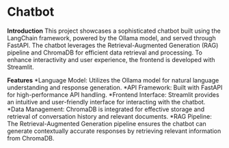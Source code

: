 # Chatbot 

**Introduction**
This project showcases a sophisticated chatbot built using the LangChain framework, powered by the Ollama model, and served through FastAPI. The chatbot leverages the Retrieval-Augmented Generation (RAG) pipeline and ChromaDB for efficient data retrieval and processing. To enhance interactivity and user experience, the frontend is developed with Streamlit.

**Features**
*Language Model: Utilizes the Ollama model for natural language understanding and response generation.
*API Framework: Built with FastAPI for high-performance API handling.
*Frontend Interface: Streamlit provides an intuitive and user-friendly interface for interacting with the chatbot.
*Data Management: ChromaDB is integrated for effective storage and retrieval of conversation history and relevant documents.
*RAG Pipeline: The Retrieval-Augmented Generation pipeline ensures the chatbot can generate contextually accurate responses by retrieving relevant information from ChromaDB.
